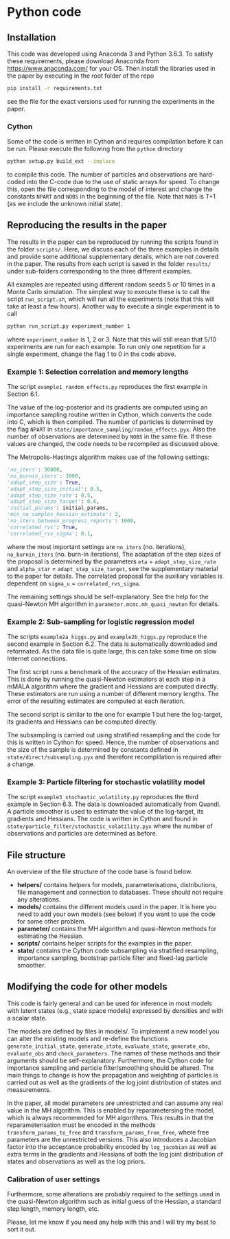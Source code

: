# Python code

## Installation
This code was developed using Anaconda 3 and Python 3.6.3. To satisfy these requirements, please download Anaconda from https://www.anaconda.com/ for your OS. Then install the libraries used in the paper by executing in the root folder of the repo
``` bash
pip install -r requirements.txt
```
see the file for the exact versions used for running the experiments in the paper.

### Cython
Some of the code is written in Cython and requires compilation before it can be run. Please execute the following from the `python` directory
``` bash
python setup.py build_ext --inplace
```
to compile this code. The number of particles and observations are hard-coded into the C-code due to the use of static arrays for speed. To change this, open the file corresponding to the model of interest and change the constants `NPART` and `NOBS` in the beginning of the file. Note that `NOBS` is T+1 (as we include the unknown initial state).

## Reproducing the results in the paper
The results in the paper can be reproduced by running the scripts found in the folder `scripts/`. Here, we discuss each of the three examples in details and provide some additional supplementary details, which are not covered in the paper. The results from each script is saved in the folder `results/` under sub-folders corresponding to the three different examples.

All examples are repeated using different random seeds 5 or 10 times in a Monte Carlo simulation. The simplest way to execute these is to call the script `run_script.sh`, which will run all the experiments (note that this will take at least a few hours). Another way to execute a single experiment is to call

``` bash
python run_script.py experiment_number 1
```

where `experiment_number` is 1, 2 or 3. Note that this will still mean that 5/10 experiments are run for each example. To run only one repetition for a single experiment, change the flag 1 to 0 in the code above.

### Example 1: Selection correlation and memory lengths
The script `example1_random_effects.py` reproduces the first example in Section 6.1.

The value of the log-posterior and its gradients are computed using an importance sampling routine written in Cython, which converts the code into C, which is then compiled. The number of particles is determined by the flag `NPART` in `state/importance_sampling/random_effects.pyx`. Also the number of observations are determined by `NOBS` in the same file. If these values are changed, the code needs to be recompiled as discussed above.

The Metropolis-Hastings algorithm makes use of the following settings:

``` python
'no_iters': 30000,
'no_burnin_iters': 3000,
'adapt_step_size': True,
'adapt_step_size_initial': 0.5,
'adapt_step_size_rate': 0.5,
'adapt_step_size_target': 0.6,
'initial_params': initial_params,
'min_no_samples_hessian_estimate': 2,
'no_iters_between_progress_reports': 1000,
'correlated_rvs': True,
'correlated_rvs_sigma': 0.1,
```
where the most important settings are `no_iters` (no. iterations), `no_burnin_iters` (no. burn-in iterations), The adaptation of the step sizes of the proposal is determined by the parameters `eta` = `adapt_step_size_rate` and `alpha_star` = `adapt_step_size_target`, see the supplementary material to the paper for details. The correlated proposal for the auxiliary variables is dependent on `sigma_u` = `correlated_rvs_sigma`.

The remaining settings should be self-explanatory. See the help for the quasi-Newton MH algorithm in `parameter.mcmc.mh_quasi_newton` for details.

### Example 2: Sub-sampling for logistic regression model
The scripts `example2a_higgs.py` and `example2b_higgs.py` reproduce the second example in Section 6.2. The data is automatically downloaded and reformated. As the data file is quite large, this can take some time on slow Internet connections.

The first script runs a benchmark of the accuracy of the Hessian estimates. This is done by running the quasi-Newton estimators at each step in a mMALA algorithm where the gradient and Hessians are computed directly. These estimators are run using a number of different memory lengths. The error of the resulting estimates are computed at each iteration.

The second script is similar to the one for example 1 but here the log-target, its gradients and Hessians can be computed directly.

The subsampling is carried out using stratified resampling and the code for this is written in Cython for speed. Hence, the number of observations and the size of the sample is determined by constants defined in `state/direct/subsampling.pyx` and therefore recomplilation is required after a change.

### Example 3: Particle filtering for stochastic volatility model
The script `example3_stochastic_volatility.py` reproduces the third example in Section 6.3. The data is downloaded automatically from Quandl. A particle smoother is used to estimate the value of the log-target, its gradients and Hessians. The code is written in Cython and found in `state/particle_filter/stochastic_volatility.pyx` where the number of observations and particles are determined as before.

## File structure
An overview of the file structure of the code base is found below.

* **helpers/** contains helpers for models, parameterisations, distributions, file management and connection to databases. These should not require any alterations.
* **models/** contains the different models used in the paper. It is here you need to add your own models (see below) if you want to use the code for some other problem.
* **parameter/** contains the MH algorithm and quasi-Newton methods for estimating the Hessian.
* **scripts/** contains helper scripts for the examples in the paper.
* **state/** contains the Cython code subsampling via stratified resampling, importance sampling, bootstrap particle filter and fixed-lag particle smoother.

## Modifying the code for other models
This code is fairly general and can be used for inference in most models with latent states (e.g., state space models) expressed by densities and with a scalar state.

The models are defined by files in models/. To implement a new model you can alter the existing models and re-define the functions `generate_initial_state`, `generate_state`, `evaluate_state`,  `generate_obs`, `evaluate_obs` and `check_parameters`. The names of these methods and their arguments should be self-explanatory. Furthermore, the Cython code for importance sampling and particle filter/smoothing should be altered. The main things to change is how the propagation and weighting of particles is carried out as well as the gradients of the log joint distribution of states and measurements.

In the paper, all model parameters are unrestricted and can assume any real value in the MH algorithm. This is enabled by reparametersing the model, which is always recommended for MH algorithms. This results in that the reparameterisation must be encoded in the methods `transform_params_to_free` and `transform_params_from_free`, where free parameters are the unrestricted versions. This also introduces a Jacobian factor into the acceptance probability encoded by `log_jacobian` as well as extra terms in the gradients and Hessians of both the log joint distribution of states and observations as well as the log priors.

### Calibration of user settings
Furthermore, some alterations are probably required to the settings used in the quasi-Newton algorithm such as initial guess of the Hessian, a standard step length, memory length, etc.

Please, let me know if you need any help with this and I will try my best to sort it out.
